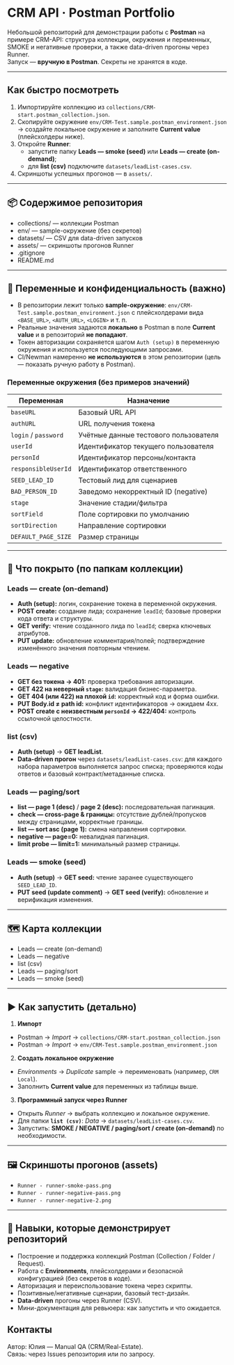 # CRM API · Postman Portfolio

Небольшой репозиторий для демонстрации работы с **Postman** на примере CRM-API: структура коллекции, окружения и переменных, SMOKE и негативные проверки, а также data-driven прогоны через Runner.  
Запуск — **вручную в Postman**. Секреты не хранятся в коде.

---

## Как быстро посмотреть

1. Импортируйте коллекцию из `collections/CRM-start.postman_collection.json`.
2. Скопируйте окружение `env/CRM-Test.sample.postman_environment.json` → создайте локальное окружение и заполните **Current value** (плейсхолдеры ниже).
3. Откройте **Runner**:
   - запустите папку **Leads — smoke (seed)** или **Leads — create (on-demand)**;
   - для **list (csv)** подключите `datasets/leadList-cases.csv`.
4. Скриншоты успешных прогонов — в `assets/`.

---

## 📦 Содержимое репозитория

- collections/ — коллекции Postman
- env/ — sample-окружение (без секретов)
- datasets/ — CSV для data-driven запусков
- assets/ — скриншоты прогонов Runner
- .gitignore
- README.md

---

## 🔐 Переменные и конфиденциальность (важно)

- В репозитории лежит только **sample-окружение**: `env/CRM-Test.sample.postman_environment.json` с плейсхолдерами вида `<BASE_URL>`, `<AUTH_URL>`, `<LOGIN>` и т. п.  
- Реальные значения задаются **локально** в Postman в поле **Current value** и в репозиторий **не попадают**.  
- Токен авторизации сохраняется шагом `Auth (setup)` в переменную окружения и используется последующими запросами.  
- CI/Newman намеренно **не используются** в этом репозитории (цель — показать ручную работу в Postman).

### Переменные окружения (без примеров значений)

| Переменная           | Назначение                             |
|----------------------|----------------------------------------|
| `baseURL`            | Базовый URL API                        |
| `authURL`            | URL получения токена                   |
| `login` / `password` | Учётные данные тестового пользователя  |
| `userId`             | Идентификатор текущего пользователя    |
| `personId`           | Идентификатор персоны/контакта         |
| `responsibleUserId`  | Идентификатор ответственного           |
| `SEED_LEAD_ID`       | Тестовый лид для сценариев             |
| `BAD_PERSON_ID`      | Заведомо некорректный ID (negative)    |
| `stage`              | Значение стадии/фильтра                |
| `sortField`          | Поле сортировки по умолчанию           |
| `sortDirection`      | Направление сортировки                 |
| `DEFAULT_PAGE_SIZE`  | Размер страницы                        |

---

## 🧪 Что покрыто (по папкам коллекции)

### Leads — create (on-demand)
- **Auth (setup):** логин, сохранение токена в переменной окружения.
- **POST create:** создание лида; сохранение `leadId`; базовые проверки кода ответа и структуры.
- **GET verify:** чтение созданного лида по `leadId`; сверка ключевых атрибутов.
- **PUT update:** обновление комментария/полей; подтверждение изменённого значения повторным чтением.

### Leads — negative
- **GET без токена → 401:** проверка требования авторизации.
- **GET 422 на неверный `stage`:** валидация бизнес-параметра.
- **GET 404 (или 422) на плохой `id`:** корректный код и форма ошибки.
- **PUT Body.id ≠ path id:** конфликт идентификаторов → ожидаем 4xx.
- **POST create с неизвестным `personId` → 422/404:** контроль ссылочной целостности.

### list (csv)
- **Auth (setup)** → **GET leadList**.
- **Data-driven прогон** через `datasets/leadList-cases.csv`: для каждого набора параметров выполняется запрос списка; проверяются коды ответов и базовый контракт/метаданные списка.

### Leads — paging/sort
- **list — page 1 (desc)** / **page 2 (desc):** последовательная пагинация.
- **check — cross-page & границы:** отсутствие дублей/пропусков между страницами, корректные границы.
- **list — sort asc (page 1):** смена направления сортировки.
- **negative — page=0:** невалидная пагинация.
- **limit probe — limit=1:** минимальный размер страницы.

### Leads — smoke (seed)
- **Auth (setup)** → **GET seed:** чтение заранее существующего `SEED_LEAD_ID`.
- **PUT seed (update comment)** → **GET seed (verify):** обновление и верификация изменения.

---

## 🗺️ Карта коллекции

- Leads — create (on-demand)  
- Leads — negative  
- list (csv)  
- Leads — paging/sort  
- Leads — smoke (seed)

---

## ▶️ Как запустить (детально)

1) **Импорт**
- Postman → *Import* → `collections/CRM-start.postman_collection.json`  
- Postman → *Import* → `env/CRM-Test.sample.postman_environment.json`

2) **Создать локальное окружение**
- *Environments* → *Duplicate* sample → переименовать (например, `CRM Local`).  
- Заполнить **Current value** для переменных из таблицы выше.

3) **Программный запуск через Runner**
- Открыть *Runner* → выбрать коллекцию и локальное окружение.  
- Для папки **`list (csv)`**: *Data* → `datasets/leadList-cases.csv`.  
- Запустить: **SMOKE / NEGATIVE / paging/sort / create (on-demand)** по необходимости.

---

## 🖼 Скриншоты прогонов (assets)

- `Runner - runner-smoke-pass.png`  
- `Runner - runner-negative-pass.png`  
- `Runner - runner-negative-2.png`  

---

## 🧰 Навыки, которые демонстрирует репозиторий

- Построение и поддержка коллекций Postman (Collection / Folder / Request).  
- Работа с **Environments**, плейсхолдерами и безопасной конфигурацией (без секретов в коде).  
- Авторизация и переиспользование токена через скрипты.  
- Позитивные/негативные сценарии, базовый тест-дизайн.  
- **Data-driven** прогоны через Runner (CSV).  
- Мини-документация для ревьюера: как запустить и что ожидается.


## Контакты

Автор: Юлия — Manual QA (CRM/Real-Estate).  
Связь: через Issues репозитория или по запросу.

